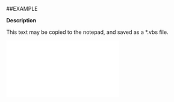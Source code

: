 

##EXAMPLE

**Description**

This text may be copied to the notepad, and saved as a *.vbs file.

![](../../Examples/vbs/ClientScript.OnParticipantDialogShown.vbs.txt)





